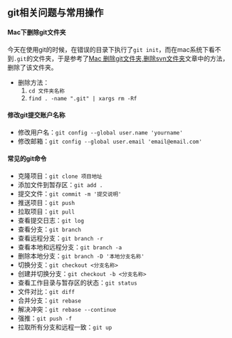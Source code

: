 ## git相关问题与常用操作

#### Mac下删除git文件夹

今天在使用git的时候，在错误的目录下执行了`git init`，而在mac系统下看不到`.git`的文件夹，于是参考了[Mac 删除git文件夹,删除svn文件夹](https://blog.csdn.net/u012881015/article/details/51960182)文章中的方法，删除了该文件夹。

- 删除方法：
  1. `cd 文件夹名称`
  2. `find . -name ".git" | xargs rm -Rf`



#### 修改git提交账户名称

- 修改用户名：`git config --global user.name 'yourname'`
- 修改邮箱：`git config --global user.email 'email@email.com'`



#### 常见的git命令

- 克隆项目：`git clone 项目地址`
- 添加文件到暂存区：`git add .`
- 提交文件：`git commit -m '提交说明'`
- 推送项目：`git push`
- 拉取项目：`git pull`
- 查看提交日志：`git log`
- 查看分支：`git branch`
- 查看远程分支：`git branch -r`
- 查看本地和远程分支：`git branch -a`
- 删除本地分支：`git branch -D '本地分支名称'`
- 切换分支：`git checkout <分支名称>`
- 创建并切换分支：`git checkout -b <分支名称>`
- 查看工作目录与暂存区的状态：`git status`
- 文件对比：`git diff`
- 合并分支：`git rebase`
- 解决冲突：`git rebase --continue`
- 强推：`git push -f`
- 拉取所有分支和远程一致：`git up`